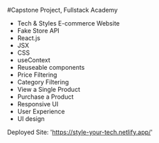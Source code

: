 #Capstone Project, Fullstack Academy 

  - Tech & Styles E-commerce Website
  - Fake Store API
  - React.js
  - JSX
  - CSS
  - useContext
  - Reuseable components 
  - Price Filtering
  - Category Filtering 
  - View a Single Product
  - Purchase a Product
  - Responsive UI
  - User Experience 
  - UI design

  Deployed Site: 'https://style-your-tech.netlify.app/'
  
  


 




